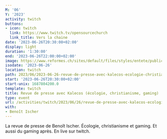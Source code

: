 ```yaml
---
M: '06'
Y: '2023'
activity: twitch
buttons:
- icon: twitch
  link: https://www.twitch.tv/opensourcechurch
  link_title: Vers la chaine
date: '2023-06-26T20:30:00+02:00'
display: light
duration: '1:30:00'
end: '2023-06-26T22:00:00+02:00'
image: https://www.reformes.ch/sites/default/files/styles/entete/public/data/images/comm/257/Beno%C3%AEt%20Ischer.jpg
isodate: '2023-06-26'
location: twitch
path: 2023/06/2023-06-26-revue-de-presse-avec-kalecos-ecologie-christianisme-gaming.md
start: '2023-06-26T20:30:00+02:00'
start-unix: 1687804200.0
template: twitch
title: Revue de presse avec Kalecos (écologie, christianisme, gaming)
type: event
url: /activities/twitch/2023/06/26/revue-de-presse-avec-kalecos-ecologie-christianisme-gaming
with:
- Benoît Ischer
---
```

La revue de presse de Benoît Ischer. Écologie, christianisme et gaming. Et aussi du gaming après. En live sur twitch.